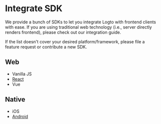 # Integrate SDK

We provide a bunch of SDKs to let you integrate Logto with frontend clients with ease. If you are using traditional web technology (i.e., server directly renders frontend), please check out our integration guide.

If the list doesn't cover your desired platform/framework, please file a feature request or contribute a new SDK.

## Web

- Vanilla JS
- [React](./react.mdx)
- Vue

## Native

- iOS
- [Android](./android.mdx)

